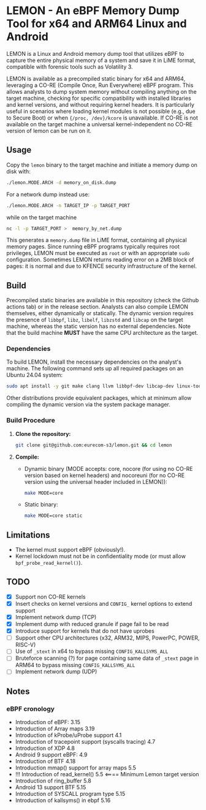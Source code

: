 # LEMON - An eBPF Memory Dump Tool for x64 and ARM64 Linux and Android

LEMON is a Linux and Android memory dump tool that utilizes eBPF to capture the entire physical memory of a system and save it in LiME format, compatible with forensic tools such as Volatility 3.

LEMON is available as a precompiled static binary for x64 and ARM64, leveraging a CO-RE (Compile Once, Run Everywhere) eBPF program. This allows analysts to dump system memory without compiling anything on the target machine, checking for specific compatibility with installed libraries and kernel versions, and without requiring kernel headers. It is particularly useful in scenarios where loading kernel modules is not possible (e.g., due to Secure Boot) or when `{/proc, /dev}/kcore` is unavailable. If CO-RE is not available on the target machine a universal kernel-independent no CO-RE version of lemon can be run on it.

## Usage

Copy the `lemon` binary to the target machine and initiate a memory dump on disk with:

```sh
./lemon.MODE.ARCH -d memory_on_disk.dump
```

For a network dump instead use:

```sh
./lemon.MODE.ARCH -n TARGET_IP -p TARGET_PORT
```
while on the target machine
```sh
nc -l -p TARGET_PORT >  memory_by_net.dump
```

This generates a `memory.dump` file in LiME format, containing all physical memory pages. Since running eBPF programs typically requires root privileges, LEMON must be executed as `root` or with an appropriate `sudo` configuration.
Sometimes LEMON returns reading error on a 2MB block of pages: it is normal and due to KFENCE security infrastructure of the kernel.  

## Build

Precompiled static binaries are available in this repository (check the Github actions tab) or in the release section. Analysts can also compile LEMON themselves, either dynamically or statically. The dynamic version requires the presence of `libbpf`, `libz`, `libelf`, `libzstd` and `libcap` on the target machine, whereas the static version has no external dependencies. Note that the build machine **MUST** have the same CPU architecture as the target.

### Dependencies

To build LEMON, install the necessary dependencies on the analyst's machine. The following command sets up all required packages on an Ubuntu 24.04 system:

```sh
sudo apt install -y git make clang llvm libbpf-dev libcap-dev linux-tools-generic
```

Other distributions provide equivalent packages, which at minimum allow compiling the dynamic version via the system package manager.

### Build Procedure

1. **Clone the repository:**

   ```sh
   git clone git@github.com:eurecom-s3/lemon.git && cd lemon
   ```

2. **Compile:**

   - Dynamic binary (MODE accepts: core, nocore (for using no CO-RE version based on kernel headers) and nocoreuni (for no CO-RE version using the universal header included in LEMON)):
     ```sh
     make MODE=core
     ```
   - Static binary:
     ```sh
     make MODE=core static
     ```

## Limitations

- The kernel must support eBPF (obviously!).
- Kernel lockdown must not be in confidentiality mode (or must allow `bpf_probe_read_kernel()`).

## TODO

- [X] Support non CO-RE kernels
- [X] Insert checks on kernel versions and ```CONFIG_``` kernel options to extend support
- [X] Implement network dump (TCP)
- [X] Implement dump with reduced granule if page fail to be read
- [X] Introduce support for kernels that do not have uprobes
- [ ] Support other CPU architectures (x32, ARM32, MIPS, PowerPC, POWER, RISC-V)
- [ ] Use of `_stext` in x64 to bypass missing `CONFIG_KALLSYMS_ALL`
- [ ] Bruteforce scanning (?) for page containing same data of  `_stext` page in ARM64 to bypass missing `CONFIG_KALLSYMS_ALL`
- [ ] Implement network dump (UDP)

## Notes

### eBPF cronology
- Introduction of eBPF: 3.15
- Introduction of Array maps 3.19
- Introduction of kProbe/uProbe support 4.1
- Introduction of tracepoint support (syscalls tracing) 4.7
- Introduction of XDP 4.8
- Android 9 support eBPF: 4.9
- Introduction of BTF 4.18
- Introduction mmap() support for array maps 5.5
- !!! Introduction of read_kernel() 5.5 <==== Minimum Lemon target version
- Introduction of ring_buffer 5.8
- Android 13 support BTF 5.15
- Introduction of SYSCALL program type 5.15
- Introduction of kallsyms() in ebpf 5.16
